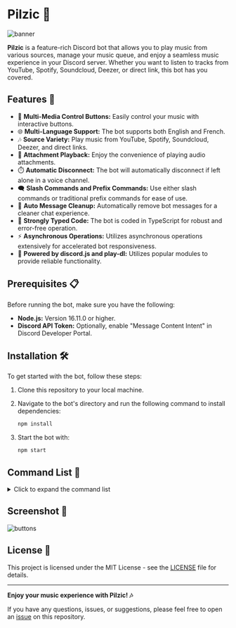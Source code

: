 # Pilzic 🎵

![banner](https://i.imgur.com/y73VY4q.jpg)

**Pilzic** is a feature-rich Discord bot that allows you to play music from various sources, manage your music queue, and enjoy a seamless music experience in your Discord server. Whether you want to listen to tracks from YouTube, Spotify, Soundcloud, Deezer, or direct link, this bot has you covered.

## Features 🚀

- 🎵 **Multi-Media Control Buttons:** Easily control your music with interactive buttons.
- 🌐 **Multi-Language Support:** The bot supports both English and French.
- 🎶 **Source Variety:** Play music from YouTube, Spotify, Soundcloud, Deezer, and direct links.
- 📎 **Attachment Playback:** Enjoy the convenience of playing audio attachments.
- ⏱️ **Automatic Disconnect:** The bot will automatically disconnect if left alone in a voice channel.
- 🗨️ **Slash Commands and Prefix Commands:** Use either slash commands or traditional prefix commands for ease of use.
- 🧹 **Auto Message Cleanup:** Automatically remove bot messages for a cleaner chat experience.
- 💪 **Strongly Typed Code:** The bot is coded in TypeScript for robust and error-free operation.
- ⚡ **Asynchronous Operations:** Utilizes asynchronous operations extensively for accelerated bot responsiveness.
- 🤖 **Powered by discord.js and play-dl:** Utilizes popular modules to provide reliable functionality.

## Prerequisites 📋

Before running the bot, make sure you have the following:

- **Node.js:** Version 16.11.0 or higher.
- **Discord API Token:** Optionally, enable "Message Content Intent" in Discord Developer Portal.

## Installation 🛠️

To get started with the bot, follow these steps:

1. Clone this repository to your local machine.
2. Navigate to the bot's directory and run the following command to install dependencies:

   ```bash
   npm install
   ```

3. Start the bot with:

   ```bash
   npm start
   ```

## Command List 📜

<details>
<summary>Click to expand the command list</summary>

- `-autoplay`: Enable automatic queue filling.
- `-help (h)`: Display all available commands and their descriptions.
- `-insert`: Add a song to the beginning of the queue.
- `-invite`: Send the bot's invitation link.
- `-jumpto (jump)`: Jump to the selected position in the queue.
- `-loop (l)`: Loop the currently playing music.
- `-lyrics (ly)`: Get the lyrics of the currently playing song.
- `-move (l)`: Move the music to loop.
- `-nowplaying (np)`: Display the currently playing song.
- `-pause`: Pause the currently playing music.
- `-ping`: Show the bot's ping.
- `-play (p)`: Listen to music from YouTube and other sources.
- `-previous`: Go back in the playback queue.
- `-queue (q)`: Display the playback queue and the currently playing song.
- `-remove (rm)`: Remove a song from the queue.
- `-resume (r)`: Resume playback of the paused music.
- `-search (sh)`: Search and select videos to listen to.
- `-seek`: Jump to a specific point in the currently playing music.
- `-shuffle`: Shuffle the queue.
- `-skip (s)`: Skip the currently playing song.
- `-stop`: Stop the music playback.
- `-uptime (up)`: Check the bot's uptime.
- `-volume (v)`: Adjust the volume of the currently playing music.

</details>

## Screenshot 📸

![buttons](https://i.imgur.com/B1WKjlO.png)

## License 📄

This project is licensed under the MIT License - see the [LICENSE](LICENSE) file for details.

---

**Enjoy your music experience with Pilzic! 🎶**

If you have any questions, issues, or suggestions, please feel free to open an [issue](https://github.com/Pilgrimeru/Pilzic/issues) on this repository.
